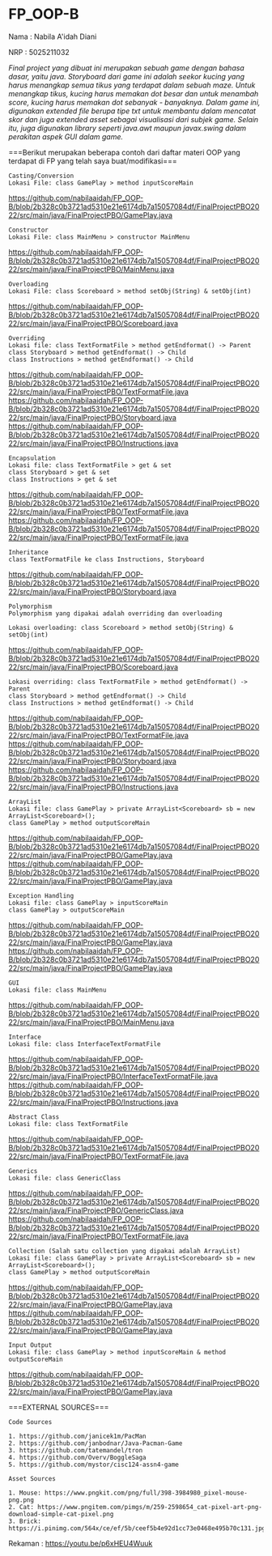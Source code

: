 # FP_OOP-B

Nama  : Nabila A'idah Diani

NRP   : 5025211032


*Final project yang dibuat ini merupakan sebuah game dengan bahasa dasar, yaitu java. Storyboard dari game ini adalah seekor kucing yang harus menangkap semua tikus yang terdapat dalam sebuah maze. Untuk menangkap tikus, kucing harus memakan dot besar dan untuk menambah score, kucing harus memakan dot sebanyak - banyaknya. Dalam game ini, digunakan extended file berupa tipe txt untuk membantu dalam mencatat skor dan juga extended asset sebagai visualisasi dari subjek game. Selain itu, juga digunakan library seperti java.awt maupun javax.swing dalam perakitan aspek GUI dalam game.*





===Berikut merupakan beberapa contoh dari daftar materi OOP yang terdapat di FP yang telah saya buat/modifikasi===



```
Casting/Conversion
Lokasi File: class GamePlay > method inputScoreMain
```
https://github.com/nabilaaidah/FP_OOP-B/blob/2b328c0b3721ad5310e21e6174db7a15057084df/FinalProjectPBO2022/src/main/java/FinalProjectPBO/GamePlay.java


```
Constructor
Lokasi File: class MainMenu > constructor MainMenu
```
https://github.com/nabilaaidah/FP_OOP-B/blob/2b328c0b3721ad5310e21e6174db7a15057084df/FinalProjectPBO2022/src/main/java/FinalProjectPBO/MainMenu.java


```
Overloading
Lokasi File: class Scoreboard > method setObj(String) & setObj(int)
```
https://github.com/nabilaaidah/FP_OOP-B/blob/2b328c0b3721ad5310e21e6174db7a15057084df/FinalProjectPBO2022/src/main/java/FinalProjectPBO/Scoreboard.java


```
Overriding
Lokasi file: class TextFormatFile > method getEndformat() -> Parent
class Storyboard > method getEndformat() -> Child
class Instructions > method getEndformat() -> Child
```
https://github.com/nabilaaidah/FP_OOP-B/blob/2b328c0b3721ad5310e21e6174db7a15057084df/FinalProjectPBO2022/src/main/java/FinalProjectPBO/TextFormatFile.java
https://github.com/nabilaaidah/FP_OOP-B/blob/2b328c0b3721ad5310e21e6174db7a15057084df/FinalProjectPBO2022/src/main/java/FinalProjectPBO/Storyboard.java
https://github.com/nabilaaidah/FP_OOP-B/blob/2b328c0b3721ad5310e21e6174db7a15057084df/FinalProjectPBO2022/src/main/java/FinalProjectPBO/Instructions.java


```
Encapsulation
Lokasi file: class TextFormatFile > get & set
class Storyboard > get & set
class Instructions > get & set
```
https://github.com/nabilaaidah/FP_OOP-B/blob/2b328c0b3721ad5310e21e6174db7a15057084df/FinalProjectPBO2022/src/main/java/FinalProjectPBO/TextFormatFile.java
https://github.com/nabilaaidah/FP_OOP-B/blob/2b328c0b3721ad5310e21e6174db7a15057084df/FinalProjectPBO2022/src/main/java/FinalProjectPBO/TextFormatFile.java


```
Inheritance
class TextFormatFile ke class Instructions, Storyboard
```
https://github.com/nabilaaidah/FP_OOP-B/blob/2b328c0b3721ad5310e21e6174db7a15057084df/FinalProjectPBO2022/src/main/java/FinalProjectPBO/Storyboard.java


```
Polymorphism
Polymorphism yang dipakai adalah overriding dan overloading
```
```
Lokasi overloading: class Scoreboard > method setObj(String) & setObj(int)
```
https://github.com/nabilaaidah/FP_OOP-B/blob/2b328c0b3721ad5310e21e6174db7a15057084df/FinalProjectPBO2022/src/main/java/FinalProjectPBO/Scoreboard.java
```
Lokasi overriding: class TextFormatFile > method getEndformat() -> Parent
class Storyboard > method getEndformat() -> Child
class Instructions > method getEndformat() -> Child
```
https://github.com/nabilaaidah/FP_OOP-B/blob/2b328c0b3721ad5310e21e6174db7a15057084df/FinalProjectPBO2022/src/main/java/FinalProjectPBO/TextFormatFile.java
https://github.com/nabilaaidah/FP_OOP-B/blob/2b328c0b3721ad5310e21e6174db7a15057084df/FinalProjectPBO2022/src/main/java/FinalProjectPBO/Storyboard.java
https://github.com/nabilaaidah/FP_OOP-B/blob/2b328c0b3721ad5310e21e6174db7a15057084df/FinalProjectPBO2022/src/main/java/FinalProjectPBO/Instructions.java


```
ArrayList
Lokasi file: class GamePlay > private ArrayList<Scoreboard> sb = new ArrayList<Scoreboard>();
class GamePlay > method outputScoreMain
```
https://github.com/nabilaaidah/FP_OOP-B/blob/2b328c0b3721ad5310e21e6174db7a15057084df/FinalProjectPBO2022/src/main/java/FinalProjectPBO/GamePlay.java
https://github.com/nabilaaidah/FP_OOP-B/blob/2b328c0b3721ad5310e21e6174db7a15057084df/FinalProjectPBO2022/src/main/java/FinalProjectPBO/GamePlay.java


```
Exception Handling
Lokasi file: class GamePlay > inputScoreMain
class GamePlay > outputScoreMain
```
https://github.com/nabilaaidah/FP_OOP-B/blob/2b328c0b3721ad5310e21e6174db7a15057084df/FinalProjectPBO2022/src/main/java/FinalProjectPBO/GamePlay.java
https://github.com/nabilaaidah/FP_OOP-B/blob/2b328c0b3721ad5310e21e6174db7a15057084df/FinalProjectPBO2022/src/main/java/FinalProjectPBO/GamePlay.java


```
GUI
Lokasi file: class MainMenu
```
https://github.com/nabilaaidah/FP_OOP-B/blob/2b328c0b3721ad5310e21e6174db7a15057084df/FinalProjectPBO2022/src/main/java/FinalProjectPBO/MainMenu.java


```
Interface
Lokasi file: class InterfaceTextFormatFile
```
https://github.com/nabilaaidah/FP_OOP-B/blob/2b328c0b3721ad5310e21e6174db7a15057084df/FinalProjectPBO2022/src/main/java/FinalProjectPBO/InterfaceTextFormatFile.java
https://github.com/nabilaaidah/FP_OOP-B/blob/2b328c0b3721ad5310e21e6174db7a15057084df/FinalProjectPBO2022/src/main/java/FinalProjectPBO/Instructions.java


```
Abstract Class
Lokasi file: class TextFormatFile
```
https://github.com/nabilaaidah/FP_OOP-B/blob/2b328c0b3721ad5310e21e6174db7a15057084df/FinalProjectPBO2022/src/main/java/FinalProjectPBO/TextFormatFile.java


```
Generics
Lokasi file: class GenericClass
```
https://github.com/nabilaaidah/FP_OOP-B/blob/2b328c0b3721ad5310e21e6174db7a15057084df/FinalProjectPBO2022/src/main/java/FinalProjectPBO/GenericClass.java
https://github.com/nabilaaidah/FP_OOP-B/blob/2b328c0b3721ad5310e21e6174db7a15057084df/FinalProjectPBO2022/src/main/java/FinalProjectPBO/TextFormatFile.java


```
Collection (Salah satu collection yang dipakai adalah ArrayList)
Lokasi file: class GamePlay > private ArrayList<Scoreboard> sb = new ArrayList<Scoreboard>();
class GamePlay > method outputScoreMain
```
https://github.com/nabilaaidah/FP_OOP-B/blob/2b328c0b3721ad5310e21e6174db7a15057084df/FinalProjectPBO2022/src/main/java/FinalProjectPBO/GamePlay.java
https://github.com/nabilaaidah/FP_OOP-B/blob/2b328c0b3721ad5310e21e6174db7a15057084df/FinalProjectPBO2022/src/main/java/FinalProjectPBO/GamePlay.java


```
Input Output
Lokasi file: class GamePlay > method inputScoreMain & method outputScoreMain
```
https://github.com/nabilaaidah/FP_OOP-B/blob/2b328c0b3721ad5310e21e6174db7a15057084df/FinalProjectPBO2022/src/main/java/FinalProjectPBO/GamePlay.java







===EXTERNAL SOURCES===

```Code Sources```
```
1. https://github.com/janicek1m/PacMan
2. https://github.com/janbodnar/Java-Pacman-Game
3. https://github.com/tatemandel/tron
4. https://github.com/Overv/BoggleSaga
5. https://github.com/mystor/cisc124-assn4-game
```

```Asset Sources```
```
1. Mouse: https://www.pngkit.com/png/full/398-3984980_pixel-mouse-png.png
2. Cat: https://www.pngitem.com/pimgs/m/259-2598654_cat-pixel-art-png-download-simple-cat-pixel.png
3. Brick: https://i.pinimg.com/564x/ce/ef/5b/ceef5b4e92d1cc73e0468e495b70c131.jpg
```


Rekaman : https://youtu.be/p6xHEU4Wuuk
